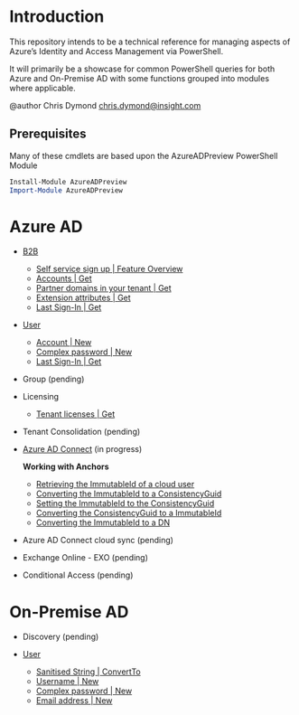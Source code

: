 # Introduction

This repository intends to be a technical reference for managing aspects of Azure’s Identity and Access Management via PowerShell.

It will primarily be a showcase for common PowerShell queries for both Azure and On-Premise AD with some functions grouped into modules where applicable.

@author Chris Dymond chris.dymond@insight.com

## Prerequisites

Many of these cmdlets are based upon the AzureADPreview PowerShell Module

```powershell
Install-Module AzureADPreview
Import-Module AzureADPreview
```

# Azure AD

- [B2B](azure/b2b-user/README.md)

  - [Self service sign up | Feature Overview](azure/b2b-user/README.md)
  - [Accounts | Get](azure/b2b-user/README.md#guests)
  - [Partner domains in your tenant | Get](azure/b2b-user/README.md#get-b2b-domains)
  - [Extension attributes | Get](azure/b2b-user/README.md#extension-attributes)
  - [Last Sign-In | Get](azure/b2b-user/README.md#last-sign-in)

- [User](azure/user/README.md)

  - [Account | New](azure/user/README.md#Creating-a-cloud-user-account)
  - [Complex password | New](azure/user/README.md#New-ComplexPassword)
  - [Last Sign-In | Get](azure/user/README.md#last-sign-in)

- Group (pending)

- Licensing

  - [Tenant licenses | Get](azure/licensing/README.md#get-tenant-licensing-details)

- Tenant Consolidation (pending)

- [Azure AD Connect](azure/adc/README.md) (in progress)
  
    **Working with Anchors**
  - [Retrieving the ImmutableId of a cloud user](azure/adc#Retrieving-the-ImmutableId-of-a-cloud-user)
  - [Converting the ImmutableId to a ConsistencyGuid](azure/adc#Converting-the-ImmutableId-to-a-ConsistencyGuid)
  - [Setting the ImmutableId to the ConsistencyGuid](azure/adc#Setting-the-ImmutableId-to-the-ConsistencyGuid)
  - [Converting the ConsistencyGuid to a ImmutableId](azure/adc#Converting-the-ConsistencyGuid-to-a-ImmutableId)
  - [Converting the ImmutableId to a DN](azure/adc#Converting-the-ImmutableId-to-a-DN)

- Azure AD Connect cloud sync (pending)

- Exchange Online - EXO (pending)

- Conditional Access (pending)

# On-Premise AD

- Discovery (pending)

- [User](on-premise/user/README.md)
  - [Sanitised String | ConvertTo](on-premise/user/README.md#ConvertTo-StringWithoutApostropheOrSpace)
  - [Username | New](on-premise/user/README.md#New-Username)
  - [Complex password | New](on-premise/user/README.md#New-ComplexPassword)
  - [Email address | New ](on-premise/user/README.md#New-Mail)
